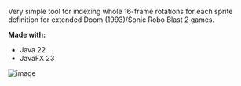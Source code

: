 
Very simple tool for indexing whole 16-frame rotations for each sprite definition for extended Doom (1993)/Sonic Robo Blast 2 games.

**Made with:**

- Java 22
- JavaFX 23

![image](https://github.com/user-attachments/assets/4f251320-ecde-4cea-af70-3bc17ab69171)
